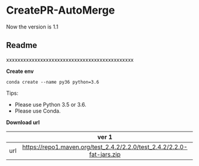 # CreatePR-AutoMerge

Now the version is 1.1
## **Readme**
xxxxxxxxxxxxxxxxxxxxxxxxxxxxxxxxxxxxxxxxxxxxx

**Create env**
```
conda create --name py36 python=3.6
```

Tips:
* Please use Python 3.5 or 3.6.
* Please use Conda.


**Download url**

|           | ver 1 | ver 2 |
| :-------: | :---------: | :--------------------------: |
| url | https://repo1.maven.org/test_2.4.2/2.2.0/test_2.4.2/2.2.0-fat-jars.zip | https://oss.sonatype.org/content/repositories/snapshots/com/test/test_2.4.2/2.2.0-SNAPSHOT/ |
